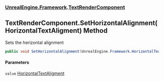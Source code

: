 ### [UnrealEngine.Framework](UnrealEngine_Framework.md 'UnrealEngine.Framework').[TextRenderComponent](TextRenderComponent.md 'UnrealEngine.Framework.TextRenderComponent')
## TextRenderComponent.SetHorizontalAlignment(HorizontalTextAligment) Method
Sets the herizontal alignment  
```csharp
public void SetHorizontalAlignment(UnrealEngine.Framework.HorizontalTextAligment value);
```
#### Parameters
<a name='UnrealEngine_Framework_TextRenderComponent_SetHorizontalAlignment(UnrealEngine_Framework_HorizontalTextAligment)_value'></a>
`value` [HorizontalTextAligment](HorizontalTextAligment.md 'UnrealEngine.Framework.HorizontalTextAligment')  
  
